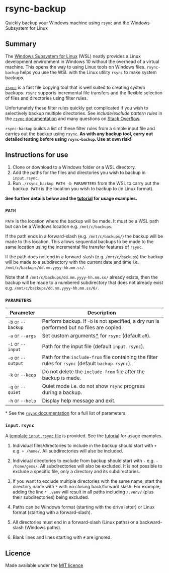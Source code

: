 # rsync-backup
Quickly backup your Windows machine using `rsync` and the Windows Subsystem for Linux

## Summary

The [Windows Subsystem for Linux](https://docs.microsoft.com/en-us/windows/wsl/about) (WSL) neatly provides a Linux development environment in Windows 10 without the overhead of a virtual machine.  This opens the way to using Linux tools on Windows files.  `rsync-backup` helps you use the WSL with the Linux utility `rsync` to make system backups.

[`rsync`](https://rsync.samba.org/) is a fast file copying tool that is well suited to creating system backups.  `rsync` supports incremental file transfers and the flexible selection of files and directories using filter rules.

Unfortunately these filter rules quickly get complicated if you wish to selectively backup multiple directories.  See *include/exclude pattern rules* in the [`rsync` documentation](https://download.samba.org/pub/rsync/rsync.html) and many questions on [Stack Overflow](https://www.google.com/search?q=rsync+filter+rules+site:stackoverflow.com).

`rsync-backup` builds a list of these filter rules from a simple input file and carries out the backup using `rsync`.  **As with any backup tool, carry out detailed testing before using `rsync-backup`.  Use at own risk!**

## Instructions for use

1. Clone or download to a Windows folder or a WSL directory.
2. Add the paths for the files and directories you wish to backup in `input.rsync`.
3. Run `./rsync_backup PATH -b PARAMETERS` from the WSL to carry out the backup.  `PATH` is the location you wish to backup to (in Linux format).

**See further details below and the [tutorial](https://github.com/philipdarke/rsync-backup/blob/master/TUTORIAL.md) for usage examples.**

### `PATH`

`PATH` is the location where the backup will be made.  It must be a WSL path but can be a Windows location e.g. `/mnt/c/backups`.

If the path ends in a forward-slash (e.g. `/mnt/c/backups/`) the backup will be made to this location.  This allows sequential backups to be made to the same location using the incremental file transfer features of `rsync`.

If the path does not end in a forward-slash (e.g. `/mnt/c/backups`) the backup will be made to a subdirectory with the current date and time i.e. `/mnt/c/backups/dd.mm.yyyy-hh.mm.ss/`.

Note that if `/mnt/c/backups/dd.mm.yyyy-hh.mm.ss/` already exists, then the backup will be made to a numbered subdirectory that does not already exist e.g. `/mnt/c/backups/dd.mm.yyyy-hh.mm.ss/0/`.

### `PARAMETERS`

Parameter          | Description
------------------ | -----------------------------------------------------------
`-b` or `--backup` | Perform backup.  If `-b` is not specified, a dry run is performed but no files are copied.
`-a` or `--args`   | Set custom arguments[*](#note1) for `rsync` (default `aR`).
`-i` or `--input`  | Path for the input file (default `input.rsync`).
`-o` or `--output` | Path for the `include-from` file containing the filter rules for `rsync` (default `backup.rsync`).
`-k` or `--keep`   | Do not delete the `include-from` file after the backup is made.
`-q` or `--quiet`  | Quiet mode i.e. do not show `rsync` progress during a backup.
`-h` or `--help`   | Display help message and exit.

<a name="note1">\*<a> See the [`rsync` documentation](https://download.samba.org/pub/rsync/rsync.html) for a full list of parameters.

### `input.rsync`

A [template `input.rsync` file](https://github.com/philipdarke/rsync-backup/blob/master/input.rsync) is provided.  See the [tutorial](https://github.com/philipdarke/rsync-backup/blob/master/TUTORIAL.md) for usage examples.

1. Individual files/directories to include in the backup should start with `+` e.g. `+ /home/`.  All subdirectories will also be included.

2. Individual directories to exclude from backup should start with `-` e.g. `- /home/gems/`.  All subdirectories will also be excluded. It is not possible to exclude a specific file, only a directory and its subdirectories.

3. If you want to exclude multiple directories with the same name, start the directory name with `*` with no closing back/forward slash. For example, adding the line `* .venv` will result in all paths including `/.venv/` (plus their subdirectories) being excluded.

4. Paths can be Windows format (starting with the drive letter) or Linux format (starting with a forward-slash).

5. All directories must end in a forward-slash (Linux paths) or a backward-slash (Windows paths).

6. Blank lines and lines starting with `#` are ignored.

## Licence

Made available under the [MIT licence](https://github.com/philipdarke/rsync-backup/blob/master/LICENSE)
